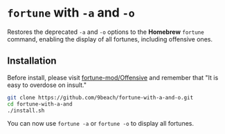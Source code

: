 # `fortune` with `-a` and `-o`

Restores the deprecated `-a` and `-o` options to the **Homebrew** `fortune`
command, enabling the display of all fortunes, including offensive ones.

## Installation

Before install, please visit [fortune-mod/Offensive](https://github.com/Distrotech/fortune-mod/blob/master/Offensive) and remember that "It is easy to overdose on insult."

```bash
git clone https://github.com/9beach/fortune-with-a-and-o.git
cd fortune-with-a-and
./install.sh
```

You can now use `fortune -a` or `fortune -o` to display all fortunes.
